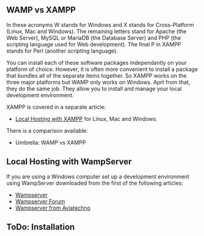 <!-- Filename: J4.x:Hosting_Setup / Display title: Local Hosting on Windows -->

## WAMP vs XAMPP

In these acronyms W stands for Windows and X stands for Cross-Platform
(Linux, Mac and Windows). The remaining letters stand for Apache (the
Web Server), MySQL or MariaDB (the Database Server) and PHP (the scripting
language used for Web development). The final P in XAMPP stands for Perl
(another scripting language).

You can install each of these software packages independantly on your platform
of choice. However, it is often more convenient to install a package that
bundles all of the separate items together. So XAMPP works on the three major
platforms but WAMP only works on Windows. Aprt from that, they do the same
job. They allow you to install and manage your local development environment.

XAMPP is covered in a separate article:
* [Local Hosting with XAMPP](jdocmanual?article=user/hosting/local-hosting-with-xampp "Local Hosting with XAMPP") for Linux, Mac and Windows.

There is a comparison available:
* Umbrella: WAMP vs XAMPP

## Local Hosting with WampServer

If you are using a Windows computer set up a development environment using
WampServer downloaded from the first of the following articles:

- <a href="https://www.wampserver.com/en/" class="external free"
  rel="nofollow noreferrer noopener">Wampserver</a>
- <a href="http://forum.wampserver.com/list.php" class="external free"
  rel="nofollow noreferrer noopener">Wampserver Forum</a>
- <a href="https://wampserver.aviatechno.net/" class="external free"
  rel="nofollow noreferrer noopener">Wampserver from Aviatechno</a>

## ToDo: Installation

